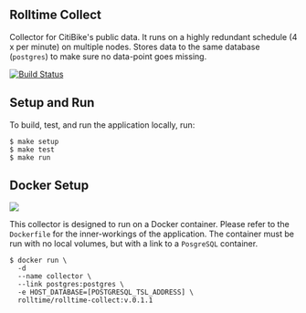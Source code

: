 ## Rolltime Collect
Collector for CitiBike's public data. It runs on a highly redundant schedule (4 x per minute) on multiple nodes. Stores data to the same database (`postgres`) to make sure no data-point goes missing.

[![Build Status](https://travis-ci.org/rolltime/rolltime-collect.svg?branch=master)](https://travis-ci.org/rolltime/rolltime-collect)


## Setup and Run
To build, test, and run the application locally, run:

```
$ make setup
$ make test
$ make run
```


## Docker Setup
[![](https://badge.imagelayers.io/luiscape/rolltime-collect:latest.svg)](https://imagelayers.io/?images=luiscape/rolltime-collect:latest 'Get your own badge on imagelayers.io')

This collector is designed to run on a Docker container. Please refer to the `Dockerfile` for the inner-workings of the application. The container must be run with no local volumes, but with a link to a `PosgreSQL` container.

```shell
$ docker run \
  -d
  --name collector \
  --link postgres:postgres \
  -e HOST_DATABASE=[POSTGRESQL_TSL_ADDRESS] \
  rolltime/rolltime-collect:v.0.1.1
```
